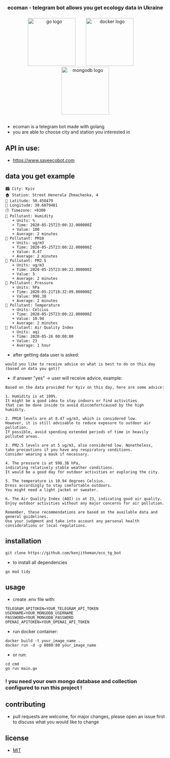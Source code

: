 <h3 align="center">ecoman - telegram bot allows you get ecology data in Ukraine</h3>

###

<div align="center">
  <img src="https://cdn.jsdelivr.net/gh/devicons/devicon/icons/go/go-original.svg" height="150" alt="go logo"  />
  <img width="25" />
  <img src="https://cdn.jsdelivr.net/gh/devicons/devicon/icons/docker/docker-original.svg" height="150" alt="docker logo"  />
  <img width="25" />
  <img src="https://cdn.jsdelivr.net/gh/devicons/devicon/icons/mongodb/mongodb-original.svg" height="150" alt="mongodb logo"  />
</div>

###

##
- ecoman is a telegram bot made with golang
- you are able to choose city and station you interested in

## API in use:
- https://www.saveecobot.com
##

## data you get example
```
🏙️ City: Kyiv
🏠 Station: Street Henerala Zhmachenka, 4
🧭 Latitude: 50.458479
🧭 Longitude: 30.6079481
🕒 Timezone: +0300
💎 Pollutant: Humidity
   + Units: %
   + Time: 2020-05-25T23:00:22.000000Z
   + Value: 100
   + Average: 2 minutes
💎 Pollutant: PM10
   + Units: ug/m3
   + Time: 2020-05-25T23:00:22.000000Z
   + Value: 8.47
   + Average: 2 minutes
💎 Pollutant: PM2.5
   + Units: ug/m3
   + Time: 2020-05-25T23:00:22.000000Z
   + Value: 5
   + Average: 2 minutes
💎 Pollutant: Pressure
   + Units: hPa
   + Time: 2020-05-21T18:32:09.000000Z
   + Value: 998.38
   + Average: 2 minutes
💎 Pollutant: Temperature
   + Units: Celcius
   + Time: 2020-05-25T23:00:22.000000Z
   + Value: 10.94
   + Average: 2 minutes
💎 Pollutant: Air Quality Index
   + Units: aqi
   + Time: 2020-05-26 00:00:00
   + Value: 23
   + Average: 1 hour
```
- after getting data user is asked:
```
would you like to receive advice on what is best to do on this day (based on data you got)?
```
- if answer "yes" -> user will receive advice, example:
```
Based on the data provided for Kyiv on this day, here are some advice:

1. Humidity is at 100%.
It might be a good idea to stay indoors or find activities
that can be done inside to avoid discomfortcaused by the high humidity.

2. PM10 levels are at 8.47 ug/m3, which is considered low.
However, it is still advisable to reduce exposure to outdoor air pollution.
If possible, avoid spending extended periods of time in heavily polluted areas.

3. PM2.5 levels are at 5 ug/m3, also considered low. Nonetheless,
take precautions if you have any respiratory conditions.
Consider wearing a mask if necessary.

4. The pressure is at 998.38 hPa,
indicating relatively stable weather conditions.
It would be a good day for outdoor activities or exploring the city.

5. The temperature is 10.94 degrees Celsius.
Dress accordingly to stay comfortable outdoors.
You might need a light jacket or sweater.

6. The Air Quality Index (AQI) is at 23, indicating good air quality.
Enjoy outdoor activities without any major concerns for air pollution.

Remember, these recommendations are based on the available data and general guidelines.
Use your judgment and take into account any personal health considerations or local regulations.
```

## installation

```
git clone https://github.com/kenjitheman/eco_tg_bot 
```
- to install all dependencies
```
go mod tidy
```

## usage

- create .env file with:

```
TELEGRAM_APITOKEN=YOUR_TELEGRAM_API_TOKEN
USERNAME=YOUR_MONGODB_USERNAME
PASSWORD=YOUR_MONGODB_PASSWORD
OPENAI_APITOKEN=YOUR_OPENAI_API_TOKEN
```

- run docker container:

```
docker build -t your_image_name .
docker run -d -p 8080:80 your_image_name
```

- or run:

```
cd cmd
go run main.go
```

### ! you need your own mongo database and collection configured to run this project !

## contributing

- pull requests are welcome, for major changes, please open an issue first
to discuss what you would like to change

## license

- [MIT](https://choosealicense.com/licenses/mit/)
